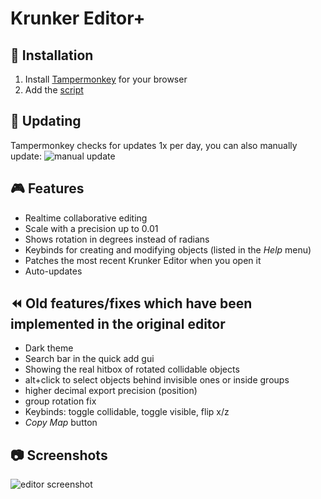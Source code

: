# Krunker Editor+

## 💾 Installation
1. Install [Tampermonkey](http://www.tampermonkey.net) for your browser
2. Add the [script](https://github.com/j4k0xb/Krunker-Editor-Plus/raw/master/userscript.user.js)

## 🔄 Updating
Tampermonkey checks for updates 1x per day, you can also manually update:
![manual update](https://i.imgur.com/MQ2b5Y0.png)

## 🎮 Features 
- Realtime collaborative editing
- Scale with a precision up to 0.01
- Shows rotation in degrees instead of radians
- Keybinds for creating and modifying objects (listed in the *Help* menu)
- Patches the most recent Krunker Editor when you open it
- Auto-updates

## ⏪ Old features/fixes which have been implemented in the original editor
- Dark theme
- Search bar in the quick add gui
- Showing the real hitbox of rotated collidable objects
- alt+click to select objects behind invisible ones or inside groups
- higher decimal export precision (position)
- group rotation fix
- Keybinds: toggle collidable, toggle visible, flip x/z
- *Copy Map* button

## 📷 Screenshots
![editor screenshot](https://i.imgur.com/nz5GoqA.png)